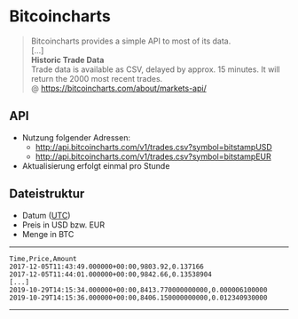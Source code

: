 # Bitcoincharts

> Bitcoincharts provides a simple API to most of its data.  
> [...]  
> **Historic Trade Data**  
> Trade data is available as CSV, delayed by approx. 15 minutes. It will return the 2000 most recent trades.  
>@ https://bitcoincharts.com/about/markets-api/


## API
- Nutzung folgender Adressen:
    - http://api.bitcoincharts.com/v1/trades.csv?symbol=bitstampUSD
    - http://api.bitcoincharts.com/v1/trades.csv?symbol=bitstampEUR
- Aktualisierung erfolgt einmal pro Stunde


## Dateistruktur

- Datum ([UTC](https://de.wikipedia.org/wiki/Koordinierte_Weltzeit))
- Preis in USD bzw. EUR
- Menge in BTC

---
    Time,Price,Amount
    2017-12-05T11:43:49.000000+00:00,9803.92,0.137166
    2017-12-05T11:44:01.000000+00:00,9842.66,0.13538904
    [...]
    2019-10-29T14:15:34.000000+00:00,8413.770000000000,0.000006100000
    2019-10-29T14:15:36.000000+00:00,8406.150000000000,0.012340930000
---
